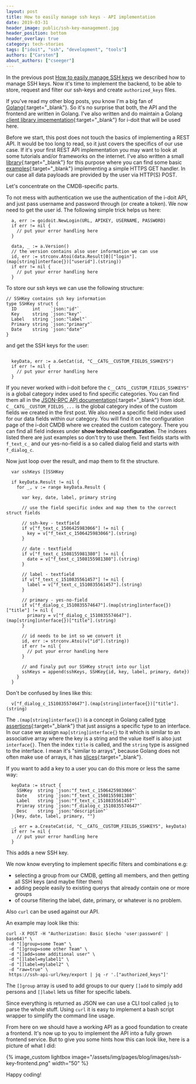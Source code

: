 ```yaml
---
layout: post
title: How to easily manage ssh keys - API implementation
date: 2019-03-31
header_image: public/ssh-key-management.jpg
header_position: bottom
header_overlay: true
category: tech-stories
tags: ["idoit", "ssh", "development", "tools"]
authors: ["Carsten"]
about_authors: ["cseeger"]
---
```


In the previous post [How to easily manage SSH keys](/blog/tech-stories/how-to-easily-manage-ssh-keys/) we described how to manage SSH keys.
Now it's time to implement the backend, to be able to store, request and filter our ssh-keys and create `authorized_keys` files.

If you've read my other blog posts, you know I'm a big fan of [Golang](https://golang.org/){:target="_blank"}.
So it's no surprise that both, the API and the frontend are written in Golang.
I've also written and do maintain a Golang [client library impementation](https://github.com/cseeger-epages/i-doit-go-api){:target="_blank"} for i-doit that will be used here.

Before we start, this post does not touch the basics of implementing a REST API.
It would be too long to read, so it just covers the specifics of our use case.
If it's your first REST API implementation you may want to look at some tutorials and/or frameworks on the internet.
I've also written a small [library](https://github.com/cseeger-epages/restfool-go){:target="_blank"} for this purpose where you can find some basic [examples](https://github.com/cseeger-epages/restfool-go/tree/master/examples){:target="_blank"} implementing a simple HTTPS GET handler.
In our case all data payloads are provided by the user via HTTP(S) POST.

Let's concentrate on the CMDB-specific parts.

To not mess with authentication we use the authentication of the i-doit API, and just pass username and password through (or create a token).
We now need to get the user id.
The following simple trick helps us here:

```
  a, err := goidoit.NewLogin(URL, APIKEY, USERNAME, PASSWORD)
  if err != nil {
    // put your error handling here
  }

  data, _ := a.Version()
  // the version contains also user information we can use
  id, err := strconv.Atoi(data.Result[0]["login"].(map[string]interface{})["userid"].(string))
  if err != nil {
    // put your error handling here
  }
```
To store our ssh keys we can use the following structure:

```
// SSHKey contains ssh key information
type SSHKey struct {
  ID      int    `json:"id"`
  Key     string `json:"key"`
  Label   string `json:"label"`
  Primary string `json:"primary"`
  Date    string `json:"date"`
}
```
and get the SSH keys for the user:

```

  keyData, err := a.GetCat(id, "C__CATG__CUSTOM_FIELDS_SSHKEYS")
  if err != nil {
    // put your error handling here
  }

```

If you never worked with i-doit before the `C__CATG__CUSTOM_FIELDS_SSHKEYS"` is a global category index used to find specific categories.
You can find them all in the [JSON-RPC API documentation](https://kb.i-doit.com/pages/viewpage.action?pageId=7831613&preview=/7831613/61015264/i-doit%20JSON-RPC%201.8.3.pdf){:target="_blank"} from idoit.
`C__CATG__CUSTOM_FIELDS_...` is the global category index of the custom fields we created in the first post.
We also need a specific field index used for our data fields within our category.
You will find it on the configuration page of the i-doit CMDB where we created the custom category.
There you can find all field indexes under **show technical configuration**.
The indexes listed there are just examples so don't try to use them.
Text fields starts with `f_text_c_` and our yes-no-field is a so called dialog field and starts with `f_dialog_c`.


Now just loop over the result, and map them to fit the structure.

```
  var sshKeys []SSHKey

  if keyData.Result != nil {
    for _, v := range keyData.Result {

      var key, date, label, primary string

      // use the field specific index and map them to the correct struct fields

      // ssh-key - textfield
      if v["f_text_c_1506425983066"] != nil {
        key = v["f_text_c_1506425983066"].(string)
      }

      // date - textfield
      if v["f_text_c_1508155981380"] != nil {
        date = v["f_text_c_1508155981380"].(string)
      }

      // label - textfield
      if v["f_text_c_1510835561457"] != nil {
        label = v["f_text_c_1510835561457"].(string)
      }

      // primary - yes-no-field
      if v["f_dialog_c_1510835574647"].(map[string]interface{})["title"] != nil {
        primary = v["f_dialog_c_1510835574647"].(map[string]interface{})["title"].(string)
      }

      // id needs to be int so we convert it
      id, err := strconv.Atoi(v["id"].(string))
      if err != nil {
        // put your error handling here
      }
  
      // and finaly put our SSHKey struct into our list
      sshKeys = append(sshKeys, SSHKey{id, key, label, primary, date})
    }
  }
```
Don't be confused by lines like this:

```
  v["f_dialog_c_1510835574647"].(map[string]interface{})["title"].(string)
```
The `.(map[string]interface{})` is a concept in Golang called [type assertions](https://tour.golang.org/methods/15){:target="_blank"} that just assigns a specific type to an interface.
In our case we assign `map[string]interface{}` to it which is similar to an associative array where the key is a string and the value itself is also just `interface{}`.
Then the index `title` is called, and the `string` type is assigned to the interface.
I mean it's "similar to arrays", because Golang does not often make use of arrays, it has [slices](https://www.godesignpatterns.com/2014/05/arrays-vs-slices.html){:target="_blank"}.

If you want to add a key to a user you can do this more or less the same way:

```
  keyData := struct {
    SSHKey  string `json:"f_text_c_1506425983066"`
    Date    string `json:"f_text_c_1508155981380"`
    Label   string `json:"f_text_c_1510835561457"`
    Primray string `json:"f_dialog_c_1510835574647"`
    Desc    string `json:"description"`
  }{key, date, label, primary, ""}

  _, err = a.CreateCat(id, "C__CATG__CUSTOM_FIELDS_SSHKEYS", keyData)
  if err != nil {
    // put your error handling here
  }
```
This adds a new SSH key.

We now know everyting to implement specific filters and combinations e.g:

- selecting a group from our CMDB, getting all members, and then getting all SSH keys (and maybe filter them)
- adding people easily to existing querys that already contain one or more groups
- of course filtering the label, date, primary, or whatever is no problem.

Also `curl` can be used against our API.

An example may look like this:

```
curl -X POST -H "Authorization: Basic $(echo 'user:password' | base64)" \
 -d "[]group=some Team" \
 -d "[]group=some other Team" \
 -d "[]add=some additional user" \
 -d "[]label=mylabel1" \
 -d "[]label=mylabel2" \
 -d "raw=true" \
 https://ssh-api-url/key/export | jq -r '.["authorized_keys"]'
```

The `[]group` array is used to add groups to our query `[]add` to simply add persons and `[]label` lets us filter for specific labels.

Since everything is returned as JSON we can use a CLI tool called `jq` to parse the whole stuff.
Using `curl` it is easy to implement a bash script wrapper to simplify the command line usage.

From here on we should have a working API as a good foundation to create a frontend.
It's now up to you to implement the API into a fully grown frontend service.
But to give you some hints how this can look like, here is a picture of what I did:

{% image_custom lightbox image="/assets/img/pages/blog/images/ssh-key-frontend.png" width="50" %}

Happy coding!

